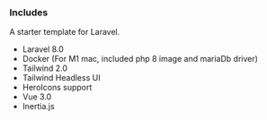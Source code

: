 ### Includes
A starter template for Laravel.

- Laravel 8.0
- Docker (For M1 mac, included php 8 image and mariaDb driver)
- Tailwind 2.0
- Tailwind Headless UI
- HeroIcons support
- Vue 3.0
- Inertia.js
